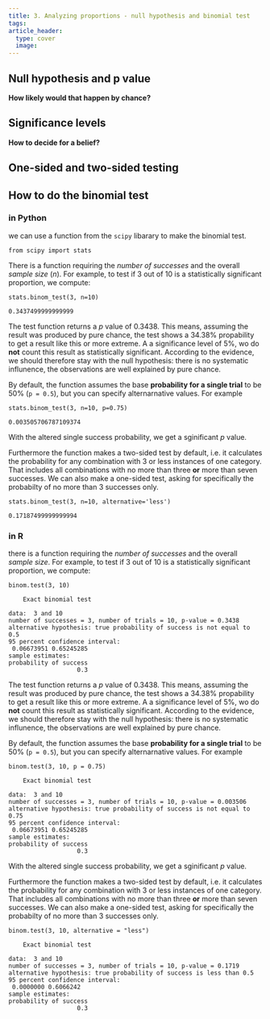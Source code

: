 ```yaml
---
title: 3. Analyzing proportions - null hypothesis and binomial test
tags: 
article_header:
  type: cover
  image:
---
```


## Null hypothesis and p value

**How likely would that happen by chance?**

## Significance levels

**How to decide for a belief?**

## One-sided and two-sided testing 

## How to do the binomial test

### in Python
we can use a function from the `scipy` libarary to make the binomial test.
```
from scipy import stats
```

There is a function requiring the *number of successes* and the overall *sample size* (*n*). For example, to test if 3 out of 10 is a statistically significant proportion, we compute: 
```
stats.binom_test(3, n=10)
```


```
0.3437499999999999
```

The test function returns a *p* value of 0.3438. This means, assuming the result was produced by pure chance, the test shows a 34.38% propability to get a result like this or more extreme. A a significance level of 5%, wo do **not** count this result as statistically significant. According to the evidence, we should therefore stay with the null hypothesis: there is no systematic influnence, the observations are well explained by pure chance.

By default, the function assumes the base **probability for a single trial** to be 50% (`p = 0.5`), but you can specify alternarnative  values. For example
```
stats.binom_test(3, n=10, p=0.75)
```


```
0.003505706787109374
```
With the altered single success probability, we get a sginificant *p* value.


Furthermore the function makes a two-sided test by default, i.e. it calculates the probability for any combination with 3 or less instances of one category. That includes all combinations with no more than three **or** more than seven successes. We can also make a one-sided test, asking for specifically the probabilty of no more than 3 successes only.
```
stats.binom_test(3, n=10, alternative='less')
```


```
0.17187499999999994
```

### in R
there is a function requiring the *number of successes* and the overall *sample size*. For example, to test if 3 out of 10 is a statistically significant proportion, we compute: 
```
binom.test(3, 10)
```


```
	Exact binomial test

data:  3 and 10
number of successes = 3, number of trials = 10, p-value = 0.3438
alternative hypothesis: true probability of success is not equal to 0.5
95 percent confidence interval:
 0.06673951 0.65245285
sample estimates:
probability of success 
                   0.3 

```

The test function returns a *p* value of 0.3438. This means, assuming the result was produced by pure chance, the test shows a 34.38% propability to get a result like this or more extreme. A a significance level of 5%, wo do **not** count this result as statistically significant. According to the evidence, we should therefore stay with the null hypothesis: there is no systematic influnence, the observations are well explained by pure chance.

By default, the function assumes the base **probability for a single trial** to be 50% (`p = 0.5`), but you can specify alternarnative  values. For example
```
binom.test(3, 10, p = 0.75)
```


```
	Exact binomial test

data:  3 and 10
number of successes = 3, number of trials = 10, p-value = 0.003506
alternative hypothesis: true probability of success is not equal to 0.75
95 percent confidence interval:
 0.06673951 0.65245285
sample estimates:
probability of success 
                   0.3 

```
With the altered single success probability, we get a sginificant *p* value.


Furthermore the function makes a two-sided test by default, i.e. it calculates the probability for any combination with 3 or less instances of one category. That includes all combinations with no more than three **or** more than seven successes. We can also make a one-sided test, asking for specifically the probabilty of no more than 3 successes only.
```
binom.test(3, 10, alternative = "less")
```


```
	Exact binomial test

data:  3 and 10
number of successes = 3, number of trials = 10, p-value = 0.1719
alternative hypothesis: true probability of success is less than 0.5
95 percent confidence interval:
 0.0000000 0.6066242
sample estimates:
probability of success 
                   0.3 
```

